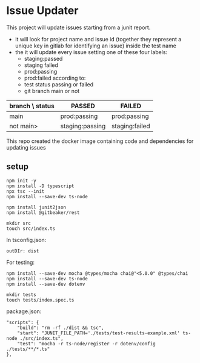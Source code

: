 # Issue Updater

This project will update issues starting from a junit report.

- it will look for project name and issue id (together they represent a unique key in gitlab for identifying an issue) inside the test name
- the it will update every issue setting one of these four labels:
    - staging:passed
    - staging failed
    - prod:passing
    - prod:failed
 according to:
    - test status passing or failed
    - git branch main or not 

| branch \ status   | PASSED          | FAILED         |
| ----------------- | --------------  | -------------  |
| main              | prod:passing    | prod:passing   |
| not main>         | staging:passing | staging:failed |

This repo created the docker image containing code and dependencies for updating issues

## setup

    npm init -y
    npm install -D typescript
    npx tsc --init
    npm install --save-dev ts-node

    npm install junit2json
    npm install @gitbeaker/rest

    mkdir src
    touch src/index.ts

In tsconfig.json:

    outDIr: dist

For testing:

    npm install --save-dev mocha @types/mocha chai@"<5.0.0" @types/chai
    npm install --save-dev ts-node 
    npm install --save-dev dotenv  

    mkdir tests
    touch tests/index.spec.ts

package.json:

    "scripts": {
        "build": "rm -rf ./dist && tsc",
        "start": "JUNIT_FILE_PATH='./tests/test-results-example.xml' ts-node ./src/index.ts",
        "test": "mocha -r ts-node/register -r dotenv/config ./tests/**/*.ts"
    },


